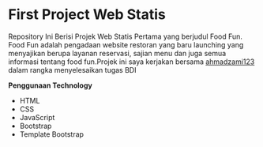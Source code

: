 # First Project Web Statis

Repository Ini Berisi Projek Web Statis Pertama yang berjudul Food Fun. Food Fun adalah pengadaan website restoran yang baru launching yang menyajikan berupa layanan reservasi, sajian menu dan juga semua informasi tentang food fun.Projek ini saya kerjakan bersama [ahmadzami123](https://github.com/ahmadzami123) dalam rangka menyelesaikan tugas BDI

**Penggunaan Technology**
  * HTML
  * CSS
  * JavaScript
  * Bootstrap
  * Template Bootstrap

